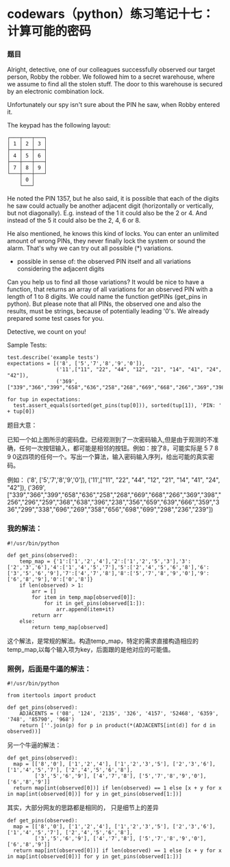 # codewars（python）练习笔记十七：计算可能的密码

### 题目
Alright, detective, one of our colleagues successfully observed our target person, Robby the robber. We followed him to a secret warehouse, where we assume to find all the stolen stuff. The door to this warehouse is secured by an electronic combination lock. 

Unfortunately our spy isn't sure about the PIN he saw, when Robby entered it.

The keypad has the following layout:

```
┌───┬───┬───┐
│ 1 │ 2 │ 3 │
├───┼───┼───┤
│ 4 │ 5 │ 6 │
├───┼───┼───┤
│ 7 │ 8 │ 9 │
└───┼───┼───┘
    │ 0 │
    └───┘
```

He noted the PIN 1357, but he also said, it is possible that each of the digits he saw could actually be another adjacent digit (horizontally or vertically, but not diagonally). E.g. instead of the 1 it could also be the 2 or 4. And instead of the 5 it could also be the 2, 4, 6 or 8.

He also mentioned, he knows this kind of locks. You can enter an unlimited amount of wrong PINs, they never finally lock the system or sound the alarm. That's why we can try out all possible (*) variations.

* possible in sense of: the observed PIN itself and all variations considering the adjacent digits

Can you help us to find all those variations? It would be nice to have a function, that returns an array of all variations for an observed PIN with a length of 1 to 8 digits. We could name the function getPINs (get_pins in python). But please note that all PINs, the observed one and also the results, must be strings, because of potentially leading '0's. We already prepared some test cases for you.

Detective, we count on you!

Sample Tests:

```
test.describe('example tests')
expectations = [('8', ['5','7','8','9','0']),
                ('11',["11", "22", "44", "12", "21", "14", "41", "24", "42"]),
                ('369', ["339","366","399","658","636","258","268","669","668","266","369","398","256","296","259","368","638","396","238","356","659","639","666","359","336","299","338","696","269","358","656","698","699","298","236","239"])]

for tup in expectations:
  test.assert_equals(sorted(get_pins(tup[0])), sorted(tup[1]), 'PIN: ' + tup[0])
```

题目大意：

已知一个如上图所示的密码盘。已经观测到了一次密码输入,但是由于观测的不准确，任何一次按钮输入，都可能是相邻的按钮。例如：按了8，可能实际是 5 7 8 9 0这四项的任何一个。写出一个算法，输入密码输入序列，给出可能的真实密码。

例如：
('8', ['5','7','8','9','0']),
('11',["11", "22", "44", "12", "21", "14", "41", "24", "42"]),
('369', ["339","366","399","658","636","258","268","669","668","266","369","398","256","296","259","368","638","396","238","356","659","639","666","359","336","299","338","696","269","358","656","698","699","298","236","239"])

### 我的解法：

```
#!/usr/bin/python

def get_pins(observed):
    temp_map = {'1':['1','2','4'],'2':['1','2','5','3'],'3':['2','3','6'],'4':['1','4','5','7'],'5':['2','4','5','6','8'],'6':['3','5','6','9'],'7':['4','7','8'],'8':['5','7','8','9','0'],'9':['6','8','9'],'0':['0','8']}
    if len(observed) > 1: 
        arr = []
        for item in temp_map[observed[0]]:
            for it in get_pins(observed[1:]):
                arr.append(item+it)
        return arr
    else:
        return temp_map[observed]
```

这个解法，是常规的解法。构造temp_map，特定的需求直接构造相应的temp_map,以每个输入项为key，后面跟的是他对应的可能值。

### 照例，后面是牛逼的解法：
```
#!/usr/bin/python

from itertools import product

def get_pins(observed):
    ADJACENTS = ('08', '124', '2135', '326', '4157', '52468', '6359', '748', '85790', '968')
    return [''.join(p) for p in product(*(ADJACENTS[int(d)] for d in observed))]

```

另一个牛逼的解法：
```
def get_pins(observed):
  map = [['8','0'], ['1','2','4'], ['1','2','3','5'], ['2','3','6'], ['1','4','5','7'], ['2','4','5','6','8'],
         ['3','5','6','9'], ['4','7','8'], ['5','7','8','9','0'], ['6','8','9']]
  return map[int(observed[0])] if len(observed) == 1 else [x + y for x in map[int(observed[0])] for y in get_pins(observed[1:])]

```
其实，大部分网友的思路都是相同的， 只是细节上的差异
```
def get_pins(observed):
  map = [['8','0'], ['1','2','4'], ['1','2','3','5'], ['2','3','6'], ['1','4','5','7'], ['2','4','5','6','8'],
         ['3','5','6','9'], ['4','7','8'], ['5','7','8','9','0'], ['6','8','9']]
  return map[int(observed[0])] if len(observed) == 1 else [x + y for x in map[int(observed[0])] for y in get_pins(observed[1:])]

```

